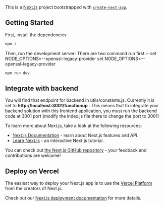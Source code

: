 This is a [Next.js](https://nextjs.org/) project bootstrapped with [`create-next-app`](https://github.com/vercel/next.js/tree/canary/packages/create-next-app).

## Getting Started

First, install the dependencies
```bash
npm i
```

Then, run the development server:
There are two command run first :-
set NODE_OPTIONS=--openssl-legacy-provider
 set NODE_OPTIONS=--openssl-legacy-provider

```bash
npm run dev
```

## Integrate with backend

You will find that endpoint for backend in utils/constants.js. Currently it is set to **http://localhost:3001/functionup** . 
This means that to integrate your backend solution with this frontend application, you must run the backend code at 3001 port (modify the index.js file there to change the port to 3001)

To learn more about Next.js, take a look at the following resources:

- [Next.js Documentation](https://nextjs.org/docs) - learn about Next.js features and API.
- [Learn Next.js](https://nextjs.org/learn) - an interactive Next.js tutorial.

You can check out [the Next.js GitHub repository](https://github.com/vercel/next.js/) - your feedback and contributions are welcome!

## Deploy on Vercel

The easiest way to deploy your Next.js app is to use the [Vercel Platform](https://vercel.com/new?utm_medium=default-template&filter=next.js&utm_source=create-next-app&utm_campaign=create-next-app-readme) from the creators of Next.js.

Check out our [Next.js deployment documentation](https://nextjs.org/docs/deployment) for more details.

